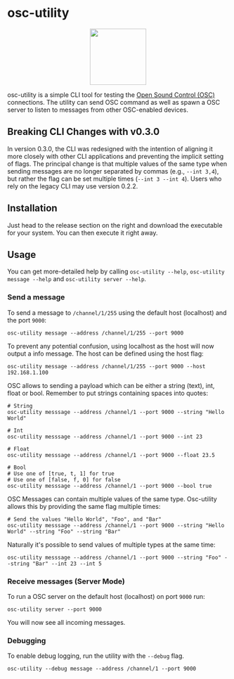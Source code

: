 # osc-utility

 <p align="center">
  <img width="128" height="128" src="misc/icon.png">
</p>

osc-utility is a simple CLI tool for testing the [Open Sound Control (OSC)](https://en.wikipedia.org/wiki/Open_Sound_Control) connections. The utility can send OSC command as well as spawn a OSC server to listen to messages from other OSC-enabled devices.


## Breaking CLI Changes with v0.3.0

In version 0.3.0, the CLI was redesigned with the intention of aligning it more closely with other CLI applications and preventing the implicit setting of flags. The principal change is that multiple values of the same type when sending messages are no longer separated by commas (e.g., `--int 3,4`), but rather the flag can be set multiple times (`--int 3 --int 4`). Users who rely on the legacy CLI may use version 0.2.2.


## Installation

Just head to the release section on the right and download the executable for your system. You can then execute it right away.


## Usage

You can get more-detailed help by calling `osc-utility --help`, `osc-utility message --help` and `osc-utility server --help`.

### Send a message

To send a message to `/channel/1/255` using the default host (localhost) and the port `9000`:

```shell script
osc-utility message --address /channel/1/255 --port 9000
```

To prevent any potential confusion, using localhost as the host will now output a info message. The host can be defined using the host flag:

```shell script
osc-utility message --address /channel/1/255 --port 9000 --host 192.168.1.100
```

OSC allows to sending a payload which can be either a string (text), int, float or bool. Remember to put strings containing spaces into quotes: 

```shell script
# String
osc-utility messsage --address /channel/1 --port 9000 --string "Hello World"

# Int
osc-utility messsage --address /channel/1 --port 9000 --int 23

# Float
osc-utility messsage --address /channel/1 --port 9000 --float 23.5

# Bool
# Use one of [true, t, 1] for true
# Use one of [false, f, 0] for false
osc-utility messsage --address /channel/1 --port 9000 --bool true
```

OSC Messages can contain multiple values of the same type. Osc-utility allows this by providing the same flag multiple times:

```shell script
# Send the values "Hello World", "Foo", and "Bar"
osc-utility messsage --address /channel/1 --port 9000 --string "Hello World" --string "Foo" --string "Bar"
```

Naturally it's possible to send values of multiple types at the same time:

```shell script
osc-utility messsage --address /channel/1 --port 9000 --string "Foo" --string "Bar" --int 23 --int 5
```


### Receive messages (Server Mode)

To run a OSC server on the default host (localhost) on port `9000` run:

```shell script
osc-utility server --port 9000
```

You will now see all incoming messages.


### Debugging

To enable debug logging, run the utility with the `--debug` flag.

```shell script
osc-utility --debug message --address /channel/1 --port 9000
```
